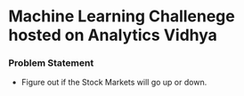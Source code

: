 # Machine Learning Challenege hosted on Analytics Vidhya

### Problem Statement
- Figure out if the Stock Markets will go up or down.
